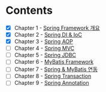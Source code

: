 # Contents
- [X] Chapter 1 - [Spring Framework 개요](https://github.com/blackhoal/TIL/blob/master/JAVA/WEB/Spring/Chapter%201/Notes.md)
- [X] Chapter 2 - [Spring DI & IoC](https://github.com/blackhoal/TIL/blob/master/JAVA/WEB/Spring/Chapter%202/Notes.md)
- [X] Chapter 3 - [Spring AOP](https://github.com/blackhoal/TIL/blob/master/JAVA/WEB/Spring/Chapter%203/Notes.md)
- [ ] Chapter 4 - [Spring MVC]()
- [ ] Chapter 5 - [Spring JDBC]()
- [ ] Chapter 6 - [MyBatis Framework]()
- [ ] Chapter 7 - [Spring & MyBatis 연동]()
- [ ] Chapter 8 - [Spring Transaction]()
- [ ] Chapter 9 - [Spring Annotation]()
